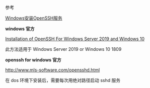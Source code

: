 参考

[Windows安装OpenSSH服务](https://www.jianshu.com/p/6e5bc39d386e)



**windows 官方**

[Installation of OpenSSH For Windows Server 2019 and Windows 10](https://docs.microsoft.com/en-us/windows-server/administration/openssh/openssh_install_firstuse)

此方法适用于 Windows Server 2019 or Windows 10 1809



**openssh for windows 官方**

 http://www.mls-software.com/opensshd.html 

在 dos 环境下安装后，需要每次用绝对路径启动 sshd 服务

